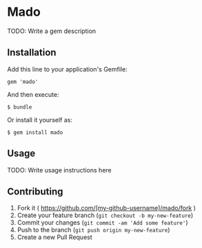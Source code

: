 # Mado

TODO: Write a gem description

## Installation

Add this line to your application's Gemfile:

    gem 'mado'

And then execute:

    $ bundle

Or install it yourself as:

    $ gem install mado

## Usage

TODO: Write usage instructions here

## Contributing

1. Fork it ( https://github.com/[my-github-username]/mado/fork )
2. Create your feature branch (`git checkout -b my-new-feature`)
3. Commit your changes (`git commit -am 'Add some feature'`)
4. Push to the branch (`git push origin my-new-feature`)
5. Create a new Pull Request
